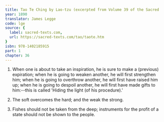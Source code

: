 ```yaml
---
title: Tao Te Ching by Lao-tzu (excerpted from Volume 39 of the Sacred Books of the East.)
year: 1890
translator: James Legge
code: lge
source: {
  label: sacred-texts.com,
  url: https://sacred-texts.com/tao/taote.htm
}
isbn: 978-1402185915
part: 1
chapter: 36
---
```

1. When one is about to take an inspiration, he is sure to make a
(previous) expiration; when he is going to weaken another, he will
first strengthen him; when he is going to overthrow another, he will
first have raised him up; when he is going to despoil another, he
will first have made gifts to him:--this is called 'Hiding the light
(of his procedure).' 

2. The soft overcomes the hard; and the weak the strong.

3. Fishes should not be taken from the deep; instruments for the profit
of a state should not be shown to the people.